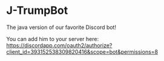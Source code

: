 # J-TrumpBot
The java version of our favorite Discord bot!

You can add him to your server here:
https://discordapp.com/oauth2/authorize?client_id=393152538309820416&scope=bot&permissions=8
